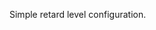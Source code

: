 Simple retard level configuration.<br>
<a href="http://imgur.com/WoCJL59"><img src="http://i.imgur.com/WoCJL59.png" alt="" title="Hosted by imgur.com" /></a>
